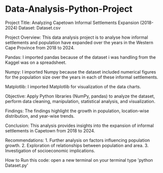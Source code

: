 # Data-Analysis-Python-Project

Project Title: 
Analyzing Capetown Informal Settlements Expansion (2018-2024) Dataset: Dataset.csv 

Project Overview:
This data analysis project is to analyse how informal settlements and population have expanded over the years in the Western Cape Province from 2018 to 2024. 

Pandas:
I imported pandas because of the dataset i was handling from the Kaggel was on a spreadsheet. 

Numpy:
I imported Numpy because the dataset included numerical figures for the population size over the years in each of these informal settlements.

Matplotlib:
I imported Matplotlib for visualization of the data charts. 

Objective: 
Apply Python libraries (NumPy, pandas) to analyze the dataset, perform data cleaning, manipulation, statistical analysis, and visualization.

Findings: 
The findings highlight the growth in population, location-wise distribution, and year-wise trends.

Conclusion: 
This analysis provides insights into the expansion of informal settlements in Capetown from 2018 to 2024.  

Recommendations: 
1.⁠ ⁠Further analysis on factors influencing population growth. 
2.⁠ ⁠Exploration of relationships between population and area. 3.⁠ ⁠Investigation of socioeconomic implications. 

How to Run this code:
open a new terminal
on your terminal type 'python Dataset.py'
